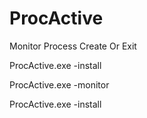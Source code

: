 # ProcActive
Monitor Process Create Or Exit

ProcActive.exe -install

ProcActive.exe -monitor

ProcActive.exe -install
